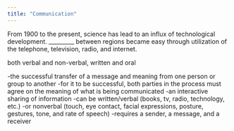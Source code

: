 ```yaml
---
title: "Communication"
---
```

From 1900 to the present, science has lead to an influx of technological development. _________ between regions became easy through utilization of the telephone, television, radio, and internet.

both verbal and non-verbal, written and oral

-the successful transfer of a message and meaning from one person or group to another
-for it to be successful, both parties in the process must agree on the meaning of what is being communicated
-an interactive sharing of information
-can be written/verbal (books, tv, radio, technology, etc.)
-or nonverbal (touch, eye contact, facial expressions, posture, gestures, tone, and rate of speech)
-requires a sender, a message, and a receiver

